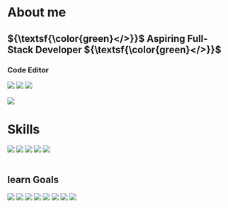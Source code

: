 <h1>About me</h1>
<h2>${\textsf{\color{green}&lt;&#47;&gt;}}$ Aspiring Full-Stack Developer ${\textsf{\color{green}&lt;&#47;&gt;}}$</h2>

<h3>Code Editor</h3>
<div><img src="https://img.shields.io/badge/vscode-007ACC.svg?style=for-the-badge&logo=visualstudiocode&logoColor=white" /> <img src="https://img.shields.io/badge/intellij-FF0A67.svg?style=for-the-badge&logo=intellijidea&logoColor=white"/> <img src="https://img.shields.io/badge/Notepad++-339933.svg?style=for-the-badge&logo=notepad%2b%2b&logoColor=white">

</div>
<br>
<img src="https://github-readme-stats.vercel.app/api?username=XII1071&show_icons=true&theme=ambient_gradient">
<h1>Skills</h1>
<div><img src="https://img.shields.io/badge/Html5-E34F26.svg?style=for-the-badge&logo=html5&logoColor=white" /> <img src="https://img.shields.io/badge/CSS3-1572B6.svg?style=for-the-badge&logo=css3&logoColor=white" /> <img src="https://img.shields.io/badge/JavaScript-F7DF1E.svg?style=for-the-badge&logo=JavaScript&logoColor=black" /> <img src="https://img.shields.io/badge/figma-abd2ff.svg?style=for-the-badge&logo=figma&logoColor=white" /> 
<img src="https://img.shields.io/badge/Oracle-F80000.svg?style=for-the-badge&logo=Oracle&logoColor=white" /></div>
<br>
<h2>learn Goals</h2>
<div><img src="https://img.shields.io/badge/React-31A8FF?logo=react&logoColor=white&style=for-the-badge" /> <img src="https://img.shields.io/badge/Node.js-339933.svg?style=for-the-badge&logo=nodedotjs&logoColor=white" /> <img src="https://img.shields.io/badge/TypeScript-3178C6.svg?style=for-the-badge&logo=typescript&logoColor=black" />
 <img src="https://img.shields.io/badge/flutter-02569B.svg?style=for-the-badge&logo=flutter&logoColor=white" />
 <img src="https://img.shields.io/badge/java-%23ED8B00.svg?style=for-the-badge&logo=openjdk&logoColor=white"/>
<img src= "https://img.shields.io/badge/mysql-4479A1.svg?style=for-the-badge&logo=mysql&logoColor=white"/>
<img src= "https://img.shields.io/badge/spring-%236DB33F.svg?style=for-the-badge&logo=spring&logoColor=white" />
<img src= "https://img.shields.io/badge/Next-666666?style=for-the-badge&logo=next.js&logoColor=white"/>
</div>
